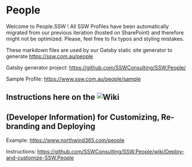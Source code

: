 # People

Welcome to People.SSW !
All SSW Profiles have been automatically migrated from our previous iteration (hosted on SharePoint) and therefore might not be optimized. Please, feel free to fix typos and styling mistakes.

These markdown files are used by our Gatsby static site generator to generate https://ssw.com.au/people

Gatsby generator project: https://github.com/SSWConsulting/SSW.People/

Sample Profile: https://www.ssw.com.au/people/sample

## Instructions here on the ![Wiki](https://github.com/SSWConsulting/SSW.People.Profiles/wiki) 

## (Developer Information) for Customizing, Re-branding and Deploying
Example: https://www.northwind365.com/people

Instructions: https://github.com/SSWConsulting/SSW.People/wiki/Deploy-and-customize-SSW.People
